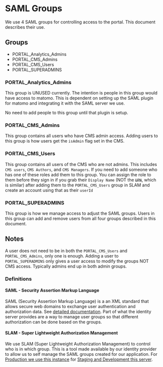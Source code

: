 # SAML Groups

We use 4 SAML groups for controlling access to the portal. This document describes their use.

## Groups

- PORTAL_Analytics_Admins		
- PORTAL_CMS_Admins		
- PORTAL_CMS_Users		
- PORTAL_SUPERADMINS

### PORTAL_Analytics_Admins		

This group is UNUSED currently. The intention is people in this group would have access to matomo. This is dependent on setting up the SAML plugin for matomo and integrating it with the SAML server we use.

No need to add people to this group until that plugin is setup.

### PORTAL_CMS_Admins

This group contains all users who have CMS admin access. Adding users to this group is how users get the `isAdmin` flag set in the CMS.

### PORTAL_CMS_Users		

This group contains all users of the CMS who are not admins. This includes `CMS users`, `CMS Authors`, and `CMS Managers`. If you need to add someone who has one of these roles add them to this group. You can assign the role to them before they sign in if you grab their `Display Name` (NOT the ~~`UPN`~~, which is similar) after adding them to the `PORTAL_CMS_Users` group in SLAM and create an account using that as their `userId`

### PORTAL_SUPERADMINS

This group is how we manage access to adjust the SAML groups. Users in this group can add and remove users from all four groups described in this document.

## Notes

A user does not need to be in both the `PORTAL_CMS_Users` and `PORTAL_CMS_Admins`, only one is enough. Adding a user to `PORTAL_SUPERADMINS` only gives a user access to modify the groups NOT CMS access. Typically admins end up in both admin groups.

### Definitions

#### SAML - Security Assertion Markup Language

SAML (Security Assertion Markup Language) is a an XML standard that allows secure web domains to exchange user authentication and authorization data. See [detailed documentation](https://support.google.com/a/answer/6262987?hl=en). Part of what the identity server provides are a way to manage user groups so that different authorization can be done based on the groups.

#### SLAM - Super Lightweight Authorization Management

We use SLAM (Super Lightweight Authorization Management) to control who is in which group. This is a tool made available by our identity provider to allow us to self manage the SAML groups created for our application. For [Production we use this instance](https://slam.cce.af.mil/slam-ui/groups) for [Staging and Development this server](https://slam.test.cce.af.mil/slam-ui/groups).
